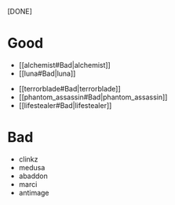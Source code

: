[DONE]
# Good
- [[alchemist#Bad|alchemist]]
- [[luna#Bad|luna]]
* [[terrorblade#Bad|terrorblade]]
* [[phantom_assassin#Bad|phantom_assassin]]
* [[lifestealer#Bad|lifestealer]]
# Bad
- clinkz
- medusa
- abaddon
- marci
- antimage